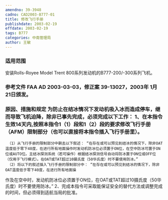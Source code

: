 ```yaml
---
amendno: 39-3948
cadno: CAD2003-B777-01
title: 修改飞行手册
publishdate: 2003-02-19
effdate: 2003-02-19
tags: B777
categories: 中南管理局
author: 王敏
---
```


### 适用范围 
安装Rolls-Royee Model Trent 800系列发动机的B777-200/-300系列飞机。

<!--more-->
### 参考文件    FAA AD 2003-03-03，修正案 39-13027，2003年 1月 21日颁发。

### 原因、措施和规定     为防止在结冰情况下发动机吸入冰而造成停车，继而导致飞机迫降，除非已事先完成，必须完成以下工作：     1、在本指令生效14天内,按照本指令1（1）段和1（2）段的要求修改飞行手册（AFM）限制部分（也可以直接将本指令插入飞行手册里）。
     （1）从飞行手册的限制部分中删去以下叙述： “在存在或可以预见到结冰的情况下，除非OAT温度低于零下40度，在进行所有地面操作时发动机防冰位必须置于ON位，在空中防冰可置于ON位或AUTO位。主结冰探测系统（若可操作）根据结冰探测信号自动将防冰置于ON位或OFF位（仅用于飞行模式）。在OAT或TAT超过10摄氏度（50华氏度）时不要使用防冰。”
     （2）将以下的叙述插入飞行手册的限制部分中： “在存在或可以预见到结冰的情况下，除非OAT温度低于零下40度，在进行所有地面操

  
作及在空中时，发动机防冰位必须置于ON位，在OAT或TAT超过10摄氏度（50华氏度）时不要使用防冰。”    2、完成本指令可采取能保证安全的替代方法或调整完成的时间，但必须得到适航当局的批准。 
